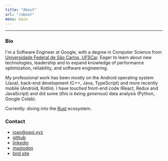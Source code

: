 ```yaml
---
title: "About"
url: "/about"
menu: main
---
```


---

### Bio
I'm a Software Engineer at Google, with a degree in Computer Science from [Universidade Federal de São Carlos, UFSCar](https://www.ufscar.br/). Eager to learn about new technologies, leadership and to expand knowledge of performance optimization, reliability, and software engineering.

My professional work has been mostly on the Android operating system (Java), back-end development (C++, Java, TypeScript) and more recently mobile (Android, Kotlin). I have *touched* front-end code (React, Redux and JavaScript) and did some (*this is being generous*) data analysis (Python, Google Colab).

Currently: diving into the [Rust](https://www.rust-lang.org/) ecosystem.

### Contact
- joao@oaoj.xyz
- [github](https://github.com/joaovicmendes)
- [linkedin](https://www.linkedin.com/in/joaovicmendes/)
- [mastodon](https://mastodon.social/@joaovicmendes)
- [bird site](https://twitter.com/joaovicmendes)

